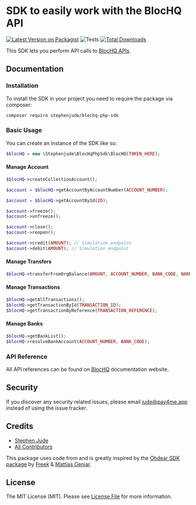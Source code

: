# SDK to easily work with the BlocHQ API

[![Latest Version on Packagist](https://img.shields.io/packagist/v/stephenjude/blochq-php-sdk.svg?style=flat-square)](https://packagist.org/packages/stephenjude/blochq-php-sdk)
![Tests](https://github.com/stephenjude/blochq-php-sdk/workflows/run-tests/badge.svg)
[![Total Downloads](https://img.shields.io/packagist/dt/stephenjude/blochq-php-sdk.svg?style=flat-square)](https://packagist.org/packages/stephenjude/blochq-php-sdk)

This SDK lets you perform API calls to [BlocHQ APIs](https://docs.blochq.io/reference).

## Documentation

### Installation

To install the SDK in your project you need to require the package via composer:

```bash
composer require stephenjude/blochq-php-sdk
```

### Basic Usage

You can create an instance of the SDK like so:

```php
$blocHQ = new \Stephenjude\BlocHqPhpSdk\BlocHQ(TOKEN_HERE);
```

#### Manage Account

```php
$blocHQ->createCollectionAccount();
```

```php 
$account = $blocHQ->getAccountByAccountNumber(ACCOUNT_NUMBER);

$account = $blocHQ->getAccountById(ID);

$account->freeze();
$account->unfreeze();

$account->close();
$account->reopen();

$account->credit(AMOUNT); // Simulation endpoint
$account->debit(AMOUNT); // Simulation endpoint
```

#### Manage Transfers

```php
$blocHQ->transferFromOrgBalance(AMOUNT, ACCOUNT_NUMBER, BANK_CODE, NARRATION, [META_DATA]);
```

#### Manage Transactions

```php
$blocHQ->getAllTransactions();
$blocHQ->getTransactionById(TRANSACTION_ID);
$blocHQ->getTransactionByReference(TRANSACTION_REFERENCE);
```

#### Manage Banks

```php
$blocHQ->getBankList();
$blocHQ->resolveBankAccount(ACCOUNT_NUMBER, BANK_CODE);
```

### API Reference

All API references can be found on [BlocHQ](https://docs.blochq.io/reference) documentation website.

## Security

If you discover any security related issues, please email jude@pay4me.app instead of using the issue tracker.

## Credits

- [Stephen Jude](https://github.com/stephenjude)
- [All Contributors](../../contributors)

This package uses code from and is greatly inspired by
the [Ohdear SDK package](https://github.com/ohdearapp/ohdear-php-sdk) by [Freek](https://github.com/freekmurze)
& [Mattias Geniar](https://github.com/mattiasgeniar).

## License

The MIT License (MIT). Please see [License File](LICENSE.md) for more information.
